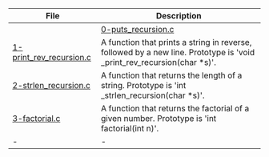 |File|Description|
|-|-|
||[0-puts_recursion.c](0-puts_recursion.c)|A function that prints a string, followed by a new line. Prototype is 'void \_puts_recursion(char \*s)'.|
[1-print_rev_recursion.c](1-print_rev_recursion.c)|A function that prints a string in reverse, followed by a new line. Prototype is 'void \_print_rev_recursion(char \*s)'.|
[2-strlen_recursion.c](2-strlen_recursion.c)|A function that returns the length of a string. Prototype is 'int \_strlen_recursion(char \*s)'.|
[3-factorial.c](3-factorial.c)|A function that returns the factorial of a given number. Prototype is 'int factorial(int n)'.|
|-|-|
